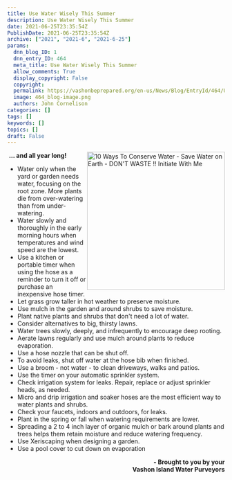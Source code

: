 ```yaml
---
title: Use Water Wisely This Summer
description: Use Water Wisely This Summer
date: 2021-06-25T23:35:54Z
PublishDate: 2021-06-25T23:35:54Z
archive: ["2021", "2021-6", "2021-6-25"]
params:
  dnn_blog_ID: 1
  dnn_entry_ID: 464
  meta_title: Use Water Wisely This Summer
  allow_comments: True
  display_copyright: False
  copyright:
  permalink: https://vashonbeprepared.org/en-us/News/Blog/EntryId/464/Use-Water-Wisely-This-Summer
  image: 464_blog-image.png
  authors: John Cornelison
categories: []
tags: []
keywords: []
topics: []
draft: False
---
```


<p>&nbsp;<img width="319" height="319" align="right" style="float: right; display: inline;" alt="10 Ways To Conserve Water - Save Water on Earth - DON'T WASTE !! Initiate With Me" src="https://external-content.duckduckgo.com/iu/?u=https%3A%2F%2Ftse1.mm.bing.net%2Fth%3Fid%3DOIP.e6GwOdDJ4mkoktycubgOKgHaHa%26pid%3DApi&amp;f=1"><strong>... and all year long!</strong></p><ul><li>Water only when the yard or garden needs water, focusing on the root zone. More plants die from over-watering than from under-watering.</li><li>Water slowly and thoroughly in the early morning hours when temperatures and wind speed are the lowest. </li><li>Use a kitchen or portable timer when using the hose as a reminder to turn it off or purchase an inexpensive hose timer.</li><li>Let grass grow taller in hot weather to preserve moisture.</li><li>Use mulch in the garden and around shrubs to save moisture.</li><li>Plant native plants and shrubs that don't need a lot of water.</li><li>Consider alternatives to big, thirsty lawns.</li><li>Water trees slowly, deeply, and infrequently to encourage deep rooting.</li><li>Aerate lawns regularly and use mulch around plants to reduce evaporation.</li><li>Use a hose nozzle that can be shut off.</li><li>To avoid leaks, shut off water at the hose bib when finished.</li><li>Use a broom - not water - to clean driveways, walks and patios.</li><li>Use the timer on your automatic sprinkler system. </li><li>Check irrigation system for leaks. Repair, replace or adjust sprinkler heads, as needed.</li><li>Micro and drip irrigation and soaker hoses are the most efficient way to water plants and shrubs.</li><li>Check your faucets, indoors and outdoors, for leaks.</li><li>Plant in the spring or fall when watering requirements are lower.</li><li>Spreading a 2 to 4 inch layer of organic mulch or bark around plants and trees helps them retain moisture and reduce watering frequency.</li><li>Use Xeriscaping when designing a garden.</li><li>Use a pool cover to cut down on evaporation</li></ul><p align="right"><strong>- Brought to you by your<br>Vashon Island Water Purveyors</strong></p>
